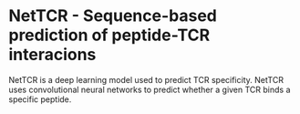 # NetTCR - Sequence-based prediction of peptide-TCR interacions
NetTCR is a deep learning model used to predict TCR specificity. NetTCR uses convolutional neural networks to predict whether a given TCR binds a specific peptide. 


